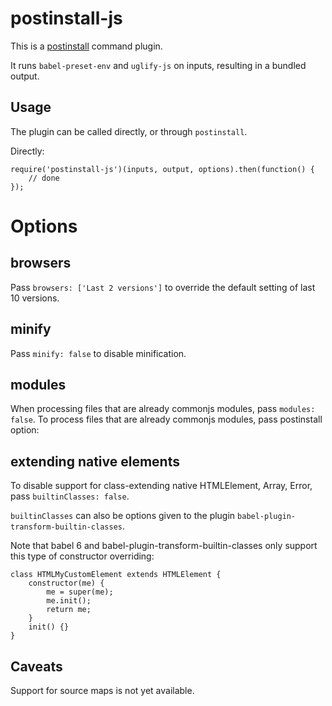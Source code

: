 postinstall-js
==============

This is a [postinstall](http://github.com/kapouer/postintall) command plugin.

It runs `babel-preset-env` and `uglify-js` on inputs, resulting in a bundled output.

Usage
-----

The plugin can be called directly, or through `postinstall`.

Directly:
```
require('postinstall-js')(inputs, output, options).then(function() {
	// done
});
```

Options
=======

browsers
--------

Pass `browsers: ['Last 2 versions']` to override the default setting of
last 10 versions.

minify
------

Pass `minify: false` to disable minification.


modules
-------

When processing files that are already commonjs modules, pass `modules: false`.
To process files that are already commonjs modules, pass postinstall option:


extending native elements
-------------------------

To disable support for class-extending native HTMLElement, Array, Error, pass
`builtinClasses: false`.

`builtinClasses` can also be options given to the plugin
`babel-plugin-transform-builtin-classes`.

Note that babel 6 and babel-plugin-transform-builtin-classes only support this
type of constructor overriding:

```
class HTMLMyCustomElement extends HTMLElement {
	constructor(me) {
		me = super(me);
		me.init();
		return me;
	}
	init() {}
}
```


Caveats
-------

Support for source maps is not yet available.

